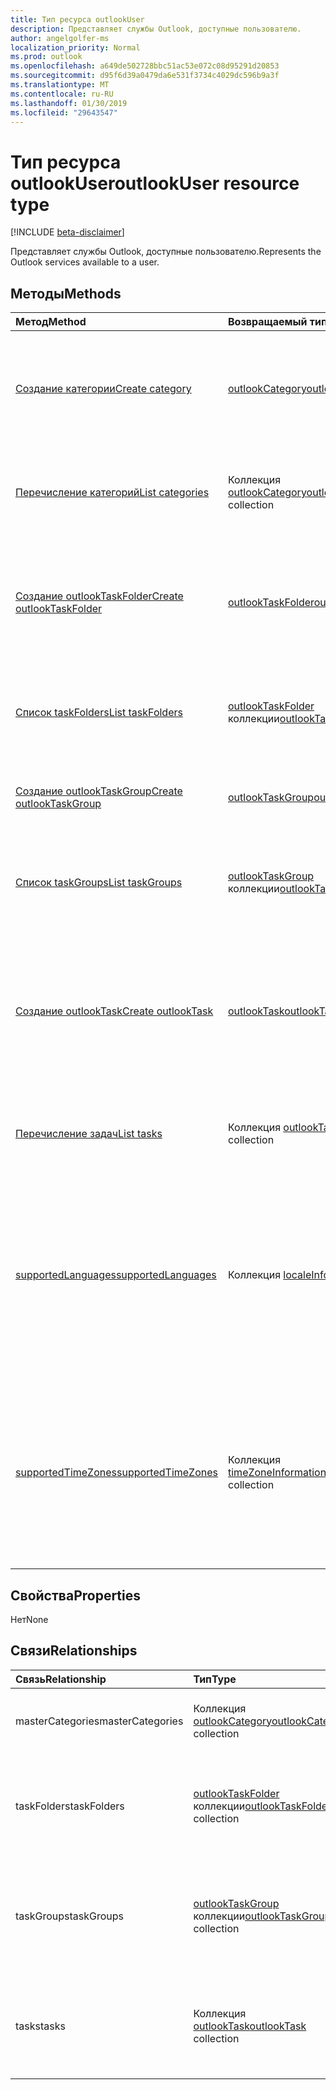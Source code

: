 ```yaml
---
title: Тип ресурса outlookUser
description: Представляет службы Outlook, доступные пользователю.
author: angelgolfer-ms
localization_priority: Normal
ms.prod: outlook
ms.openlocfilehash: a649de502728bbc51ac53e072c08d95291d20853
ms.sourcegitcommit: d95f6d39a0479da6e531f3734c4029dc596b9a3f
ms.translationtype: MT
ms.contentlocale: ru-RU
ms.lasthandoff: 01/30/2019
ms.locfileid: "29643547"
---
```

# <a name="outlookuser-resource-type"></a><span data-ttu-id="c3c86-103">Тип ресурса outlookUser</span><span class="sxs-lookup"><span data-stu-id="c3c86-103">outlookUser resource type</span></span>

[!INCLUDE [beta-disclaimer](../../includes/beta-disclaimer.md)]

<span data-ttu-id="c3c86-104">Представляет службы Outlook, доступные пользователю.</span><span class="sxs-lookup"><span data-stu-id="c3c86-104">Represents the Outlook services available to a user.</span></span>


## <a name="methods"></a><span data-ttu-id="c3c86-105">Методы</span><span class="sxs-lookup"><span data-stu-id="c3c86-105">Methods</span></span>

| <span data-ttu-id="c3c86-106">Метод</span><span class="sxs-lookup"><span data-stu-id="c3c86-106">Method</span></span>           | <span data-ttu-id="c3c86-107">Возвращаемый тип</span><span class="sxs-lookup"><span data-stu-id="c3c86-107">Return Type</span></span>    |<span data-ttu-id="c3c86-108">Описание</span><span class="sxs-lookup"><span data-stu-id="c3c86-108">Description</span></span>|
|:---------------|:--------|:----------|
|[<span data-ttu-id="c3c86-109">Создание категории</span><span class="sxs-lookup"><span data-stu-id="c3c86-109">Create category</span></span>](../api/outlookuser-post-mastercategories.md) | [<span data-ttu-id="c3c86-110">outlookCategory</span><span class="sxs-lookup"><span data-stu-id="c3c86-110">outlookCategory</span></span>](outlookcategory.md) |<span data-ttu-id="c3c86-111">Создание объекта **outlookCategory** в основном списке категорий пользователя.</span><span class="sxs-lookup"><span data-stu-id="c3c86-111">Create an **outlookCategory** object in the user's master list of categories.</span></span>|
|[<span data-ttu-id="c3c86-112">Перечисление категорий</span><span class="sxs-lookup"><span data-stu-id="c3c86-112">List categories</span></span>](../api/outlookuser-list-mastercategories.md) | <span data-ttu-id="c3c86-113">Коллекция [outlookCategory](outlookcategory.md)</span><span class="sxs-lookup"><span data-stu-id="c3c86-113">[outlookCategory](outlookcategory.md) collection</span></span> |<span data-ttu-id="c3c86-114">Получение всех категорий, определенных для пользователя.</span><span class="sxs-lookup"><span data-stu-id="c3c86-114">Get all the categories that have been defined for the user.</span></span>|
|[<span data-ttu-id="c3c86-115">Создание outlookTaskFolder</span><span class="sxs-lookup"><span data-stu-id="c3c86-115">Create outlookTaskFolder</span></span>](../api/outlookuser-post-taskfolders.md) |[<span data-ttu-id="c3c86-116">outlookTaskFolder</span><span class="sxs-lookup"><span data-stu-id="c3c86-116">outlookTaskFolder</span></span>](outlooktaskfolder.md)| <span data-ttu-id="c3c86-117">Создайте папку задачи в группе задач по умолчанию (`My Tasks`) из почтового ящика пользователя.</span><span class="sxs-lookup"><span data-stu-id="c3c86-117">Create a task folder in the default task group (`My Tasks`) of the user's mailbox.</span></span>|
|[<span data-ttu-id="c3c86-118">Список taskFolders</span><span class="sxs-lookup"><span data-stu-id="c3c86-118">List taskFolders</span></span>](../api/outlookuser-list-taskfolders.md) |<span data-ttu-id="c3c86-119">[outlookTaskFolder](outlooktaskfolder.md) коллекции</span><span class="sxs-lookup"><span data-stu-id="c3c86-119">[outlookTaskFolder](outlooktaskfolder.md) collection</span></span>| <span data-ttu-id="c3c86-120">Получите все папки задач Outlook в почтовом ящике пользователя.</span><span class="sxs-lookup"><span data-stu-id="c3c86-120">Get all the Outlook task folders in the user's mailbox.</span></span>|
|[<span data-ttu-id="c3c86-121">Создание outlookTaskGroup</span><span class="sxs-lookup"><span data-stu-id="c3c86-121">Create outlookTaskGroup</span></span>](../api/outlookuser-post-taskgroups.md) |[<span data-ttu-id="c3c86-122">outlookTaskGroup</span><span class="sxs-lookup"><span data-stu-id="c3c86-122">outlookTaskGroup</span></span>](outlooktaskgroup.md)| <span data-ttu-id="c3c86-123">Создайте группу задач Outlook в почтовом ящике пользователя.</span><span class="sxs-lookup"><span data-stu-id="c3c86-123">Create an Outlook task group in the user's mailbox.</span></span>|
|[<span data-ttu-id="c3c86-124">Список taskGroups</span><span class="sxs-lookup"><span data-stu-id="c3c86-124">List taskGroups</span></span>](../api/outlookuser-list-taskgroups.md) |<span data-ttu-id="c3c86-125">[outlookTaskGroup](outlooktaskgroup.md) коллекции</span><span class="sxs-lookup"><span data-stu-id="c3c86-125">[outlookTaskGroup](outlooktaskgroup.md) collection</span></span>| <span data-ttu-id="c3c86-126">Получение всех групп задач Outlook в почтовом ящике пользователя.</span><span class="sxs-lookup"><span data-stu-id="c3c86-126">Get all the Outlook task groups in the user's mailbox.</span></span>|
|[<span data-ttu-id="c3c86-127">Создание outlookTask</span><span class="sxs-lookup"><span data-stu-id="c3c86-127">Create outlookTask</span></span>](../api/outlookuser-post-tasks.md) |[<span data-ttu-id="c3c86-128">outlookTask</span><span class="sxs-lookup"><span data-stu-id="c3c86-128">outlookTask</span></span>](outlooktask.md)| <span data-ttu-id="c3c86-129">Создание задачи Outlook в группе задач по умолчанию (`My Tasks`) и папки задач по умолчанию (`Tasks`) в почтовом ящике пользователя.</span><span class="sxs-lookup"><span data-stu-id="c3c86-129">Create an Outlook task in the default task group (`My Tasks`) and default task folder (`Tasks`) in the user's mailbox.</span></span>|
|[<span data-ttu-id="c3c86-130">Перечисление задач</span><span class="sxs-lookup"><span data-stu-id="c3c86-130">List tasks</span></span>](../api/outlookuser-list-tasks.md) |<span data-ttu-id="c3c86-131">Коллекция [outlookTask](outlooktask.md)</span><span class="sxs-lookup"><span data-stu-id="c3c86-131">[outlookTask](outlooktask.md) collection</span></span>| <span data-ttu-id="c3c86-132">Получите все задачи Outlook в почтовом ящике пользователя.</span><span class="sxs-lookup"><span data-stu-id="c3c86-132">Get all the Outlook tasks in the user's mailbox.</span></span>|
|[<span data-ttu-id="c3c86-133">supportedLanguages</span><span class="sxs-lookup"><span data-stu-id="c3c86-133">supportedLanguages</span></span>](../api/outlookuser-supportedlanguages.md) | <span data-ttu-id="c3c86-134">Коллекция [localeInfo](localeinfo.md)</span><span class="sxs-lookup"><span data-stu-id="c3c86-134">[localeInfo](localeinfo.md) collection</span></span> | <span data-ttu-id="c3c86-135">Получение списка языковых стандартов и языков, который поддерживается для пользователя, в соответствии с настройкой на сервере почтовых ящиков этого пользователя.</span><span class="sxs-lookup"><span data-stu-id="c3c86-135">Get the list of locales and languages that is supported for the user, as configured on the user's mailbox server.</span></span> |
|[<span data-ttu-id="c3c86-136">supportedTimeZones</span><span class="sxs-lookup"><span data-stu-id="c3c86-136">supportedTimeZones</span></span>](../api/outlookuser-supportedtimezones.md) | <span data-ttu-id="c3c86-137">Коллекция [timeZoneInformation](timezoneinformation.md)</span><span class="sxs-lookup"><span data-stu-id="c3c86-137">[timeZoneInformation](timezoneinformation.md) collection</span></span> | <span data-ttu-id="c3c86-138">Получение списка часовых поясов, который поддерживается для пользователя, в соответствии с настройкой на сервере почтовых ящиков этого пользователя.</span><span class="sxs-lookup"><span data-stu-id="c3c86-138">Get the list of time zones that is supported for the user, as configured on the user's mailbox server.</span></span> |


## <a name="properties"></a><span data-ttu-id="c3c86-139">Свойства</span><span class="sxs-lookup"><span data-stu-id="c3c86-139">Properties</span></span>
<span data-ttu-id="c3c86-140">Нет</span><span class="sxs-lookup"><span data-stu-id="c3c86-140">None</span></span>

## <a name="relationships"></a><span data-ttu-id="c3c86-141">Связи</span><span class="sxs-lookup"><span data-stu-id="c3c86-141">Relationships</span></span>
| <span data-ttu-id="c3c86-142">Связь</span><span class="sxs-lookup"><span data-stu-id="c3c86-142">Relationship</span></span> | <span data-ttu-id="c3c86-143">Тип</span><span class="sxs-lookup"><span data-stu-id="c3c86-143">Type</span></span>   |<span data-ttu-id="c3c86-144">Описание</span><span class="sxs-lookup"><span data-stu-id="c3c86-144">Description</span></span>|
|:---------------|:--------|:----------|
|<span data-ttu-id="c3c86-145">masterCategories</span><span class="sxs-lookup"><span data-stu-id="c3c86-145">masterCategories</span></span>|<span data-ttu-id="c3c86-146">Коллекция [outlookCategory](../resources/outlookcategory.md)</span><span class="sxs-lookup"><span data-stu-id="c3c86-146">[outlookCategory](../resources/outlookcategory.md) collection</span></span>| <span data-ttu-id="c3c86-147">Список категорий, определенных для пользователя.</span><span class="sxs-lookup"><span data-stu-id="c3c86-147">A list of categories defined for the user.</span></span> | 
|<span data-ttu-id="c3c86-148">taskFolders</span><span class="sxs-lookup"><span data-stu-id="c3c86-148">taskFolders</span></span>|<span data-ttu-id="c3c86-149">[outlookTaskFolder](outlooktaskfolder.md) коллекции</span><span class="sxs-lookup"><span data-stu-id="c3c86-149">[outlookTaskFolder](outlooktaskfolder.md) collection</span></span>| <span data-ttu-id="c3c86-150">Папки задач Outlook пользователя.</span><span class="sxs-lookup"><span data-stu-id="c3c86-150">The user's Outlook task folders.</span></span> <span data-ttu-id="c3c86-151">Только для чтения.</span><span class="sxs-lookup"><span data-stu-id="c3c86-151">Read-only.</span></span> <span data-ttu-id="c3c86-152">Допускается значение null.</span><span class="sxs-lookup"><span data-stu-id="c3c86-152">Nullable.</span></span>|
|<span data-ttu-id="c3c86-153">taskGroups</span><span class="sxs-lookup"><span data-stu-id="c3c86-153">taskGroups</span></span>|<span data-ttu-id="c3c86-154">[outlookTaskGroup](outlooktaskgroup.md) коллекции</span><span class="sxs-lookup"><span data-stu-id="c3c86-154">[outlookTaskGroup](outlooktaskgroup.md) collection</span></span>| <span data-ttu-id="c3c86-155">Группы задач пользователя Outlook.</span><span class="sxs-lookup"><span data-stu-id="c3c86-155">The user's Outlook task groups.</span></span> <span data-ttu-id="c3c86-156">Только для чтения.</span><span class="sxs-lookup"><span data-stu-id="c3c86-156">Read-only.</span></span> <span data-ttu-id="c3c86-157">Допускается значение null.</span><span class="sxs-lookup"><span data-stu-id="c3c86-157">Nullable.</span></span>|
|<span data-ttu-id="c3c86-158">tasks</span><span class="sxs-lookup"><span data-stu-id="c3c86-158">tasks</span></span>|<span data-ttu-id="c3c86-159">Коллекция [outlookTask](outlooktask.md)</span><span class="sxs-lookup"><span data-stu-id="c3c86-159">[outlookTask](outlooktask.md) collection</span></span>| <span data-ttu-id="c3c86-160">Задачи Outlook пользователя.</span><span class="sxs-lookup"><span data-stu-id="c3c86-160">The user's Outlook tasks.</span></span> <span data-ttu-id="c3c86-161">Только для чтения.</span><span class="sxs-lookup"><span data-stu-id="c3c86-161">Read-only.</span></span> <span data-ttu-id="c3c86-162">Допускается значение null.</span><span class="sxs-lookup"><span data-stu-id="c3c86-162">Nullable.</span></span>|

<!-- uuid: 8fcb5dbc-d5aa-4681-8e31-b001d5168d79
2015-10-25 14:57:30 UTC -->
<!--
{
  "type": "#page.annotation",
  "description": "outlookUser resource",
  "keywords": "",
  "section": "documentation",
  "tocPath": "",
  "suppressions": [
    "Error: /api-reference/beta/resources/outlookuser.md:\r\n      Exception processing links.\r\n    System.ArgumentException: Link Definition was null. Link text: !INCLUDE [beta-disclaimer](../../includes/beta-disclaimer.md)\r\n      at ApiDoctor.Validation.DocFile.get_LinkDestinations()\r\n      at ApiDoctor.Validation.DocSet.ValidateLinks(Boolean includeWarnings, String[] relativePathForFiles, IssueLogger issues, Boolean requireFilenameCaseMatch, Boolean printOrphanedFiles)"
  ]
}
-->
